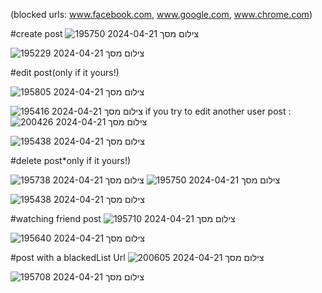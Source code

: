 (blocked urls: www.facebook.com, www.google.com, www.chrome.com)

#create post
![צילום מסך 2024-04-21 195750](https://github.com/EitanMaimoni/server/assets/118337931/529c83ff-d15b-4290-a261-2a9407a7496d)

![צילום מסך 2024-04-21 195229](https://github.com/EitanMaimoni/server/assets/155368597/fd0a8c08-ba82-493e-9326-7bf5788fbc57)

#edit post(only if it yours!)

![צילום מסך 2024-04-21 195805](https://github.com/EitanMaimoni/server/assets/118337931/aad2fab6-011b-4408-bf32-aedcc7ebf45e)

![צילום מסך 2024-04-21 195416](https://github.com/EitanMaimoni/server/assets/155368597/13b6a2fe-9302-4071-98cf-f4428fd0ce13)
if you try to edit another user post : 
![צילום מסך 2024-04-21 200426](https://github.com/EitanMaimoni/server/assets/118337931/6d38cff1-7aa6-4366-a407-1f39e6956c6a)

![צילום מסך 2024-04-21 195438](https://github.com/EitanMaimoni/server/assets/155368597/13ef90fa-e73d-4b20-b573-a801fd83480c)

#delete post*only if it yours!)

![צילום מסך 2024-04-21 195738](https://github.com/EitanMaimoni/server/assets/118337931/e1124ece-6b35-4af1-89ea-592b2a0fcaa6)
![צילום מסך 2024-04-21 195750](https://github.com/EitanMaimoni/server/assets/118337931/191c6a92-7b98-4dff-ab7f-e7a1dd22cbfc)

![צילום מסך 2024-04-21 195438](https://github.com/EitanMaimoni/server/assets/155368597/d4372745-2289-4558-b863-8f5a36b35074)

#watching friend post
![צילום מסך 2024-04-21 195710](https://github.com/EitanMaimoni/server/assets/118337931/9cc84b65-78bb-44f2-8e68-e669d863f0ca)


![צילום מסך 2024-04-21 195640](https://github.com/EitanMaimoni/server/assets/155368597/1b41c835-6155-4332-8df0-c25658e37d9d)

#post with a blackedList Url
![צילום מסך 2024-04-21 200605](https://github.com/EitanMaimoni/server/assets/118337931/dc226b35-24f3-4bb2-a23b-c619d756fb08)



![צילום מסך 2024-04-21 195708](https://github.com/EitanMaimoni/server/assets/155368597/376c1bd1-ada8-40db-a651-318ac2e20423)
